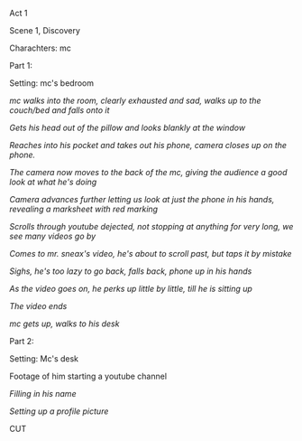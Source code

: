 Act 1

Scene 1, Discovery

Charachters: mc

Part 1:

Setting: mc's bedroom

_mc walks into the room, clearly exhausted and sad, walks up to the couch/bed and falls onto it_

_Gets his head out of the pillow and looks blankly at the window_

_Reaches into his pocket and takes out his phone, camera closes up on the phone._

_The camera now moves to the back of the mc, giving the audience a good look at what he's doing_

_Camera advances further letting us look at just the phone in his hands, revealing a marksheet with red marking_

_Scrolls through youtube dejected, not stopping at anything for very long, we see many videos go by_

_Comes to mr. sneax's video, he's about to scroll past, but taps it by mistake_

_Sighs, he's too lazy to go back, falls back, phone up in his hands_

_As the video goes on, he perks up little by little, till he is sitting up_

_The video ends_

_mc gets up, walks to his desk_

Part 2:	

Setting: Mc's desk

Footage of him starting a youtube channel

_Filling in his name_

_Setting up a profile picture_

CUT
